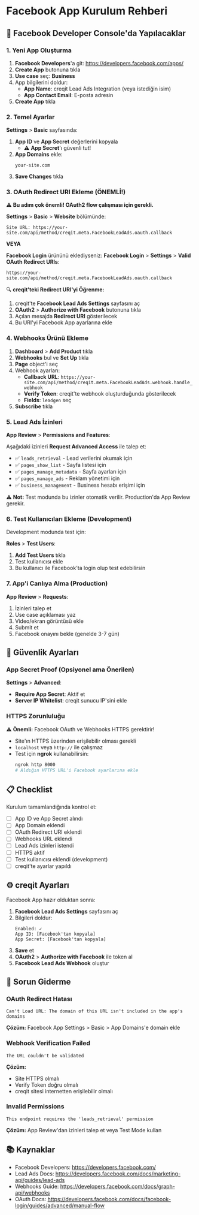 # Facebook App Kurulum Rehberi

## 🔧 Facebook Developer Console'da Yapılacaklar

### 1. Yeni App Oluşturma

1. **Facebook Developers**'a git: https://developers.facebook.com/apps/
2. **Create App** butonuna tıkla
3. **Use case** seç: **Business**
4. App bilgilerini doldur:
   - **App Name**: creqit Lead Ads Integration (veya istediğin isim)
   - **App Contact Email**: E-posta adresin
5. **Create App** tıkla

### 2. Temel Ayarlar

**Settings** > **Basic** sayfasında:

1. **App ID** ve **App Secret** değerlerini kopyala
   - ⚠️ **App Secret**'ı güvenli tut!
2. **App Domains** ekle:
   ```
   your-site.com
   ```
3. **Save Changes** tıkla

### 3. OAuth Redirect URI Ekleme (ÖNEMLİ!)

⚠️ **Bu adım çok önemli! OAuth2 flow çalışması için gerekli.**

**Settings** > **Basic** > **Website** bölümünde:

```
Site URL: https://your-site.com/api/method/creqit.meta.FacebookLeadAds.oauth.callback
```

**VEYA**

**Facebook Login** ürününü eklediyseniz:
**Facebook Login** > **Settings** > **Valid OAuth Redirect URIs**:

```
https://your-site.com/api/method/creqit.meta.FacebookLeadAds.oauth.callback
```

🔍 **creqit'teki Redirect URI'yi Öğrenme:**
1. creqit'te **Facebook Lead Ads Settings** sayfasını aç
2. **OAuth2** > **Authorize with Facebook** butonuna tıkla
3. Açılan mesajda **Redirect URI** gösterilecek
4. Bu URI'yi Facebook App ayarlarına ekle

### 4. Webhooks Ürünü Ekleme

1. **Dashboard** > **Add Product** tıkla
2. **Webhooks** bul ve **Set Up** tıkla
3. **Page** object'i seç
4. Webhook ayarları:
   - **Callback URL**: `https://your-site.com/api/method/creqit.meta.FacebookLeadAds.webhook.handle_webhook`
   - **Verify Token**: creqit'te webhook oluşturduğunda gösterilecek
   - **Fields**: `leadgen` seç
5. **Subscribe** tıkla

### 5. Lead Ads İzinleri

**App Review** > **Permissions and Features**:

Aşağıdaki izinleri **Request Advanced Access** ile talep et:

- ✅ `leads_retrieval` - Lead verilerini okumak için
- ✅ `pages_show_list` - Sayfa listesi için
- ✅ `pages_manage_metadata` - Sayfa ayarları için  
- ✅ `pages_manage_ads` - Reklam yönetimi için
- ✅ `business_management` - Business hesabı erişimi için

⚠️ **Not:** Test modunda bu izinler otomatik verilir. Production'da App Review gerekir.

### 6. Test Kullanıcıları Ekleme (Development)

Development modunda test için:

**Roles** > **Test Users**:

1. **Add Test Users** tıkla
2. Test kullanıcısı ekle
3. Bu kullanıcı ile Facebook'ta login olup test edebilirsin

### 7. App'i Canlıya Alma (Production)

**App Review** > **Requests**:

1. İzinleri talep et
2. Use case açıklaması yaz
3. Video/ekran görüntüsü ekle
4. Submit et
5. Facebook onayını bekle (genelde 3-7 gün)

## 🔐 Güvenlik Ayarları

### App Secret Proof (Opsiyonel ama Önerilen)

**Settings** > **Advanced**:

- **Require App Secret**: Aktif et
- **Server IP Whitelist**: creqit sunucu IP'sini ekle

### HTTPS Zorunluluğu

⚠️ **Önemli:** Facebook OAuth ve Webhooks HTTPS gerektirir!

- Site'ın HTTPS üzerinden erişilebilir olması gerekli
- `localhost` veya `http://` ile çalışmaz
- Test için **ngrok** kullanabilirsin:
  ```bash
  ngrok http 8000
  # Aldığın HTTPS URL'i Facebook ayarlarına ekle
  ```

## 📋 Checklist

Kurulum tamamlandığında kontrol et:

- [ ] App ID ve App Secret alındı
- [ ] App Domain eklendi
- [ ] OAuth Redirect URI eklendi
- [ ] Webhooks URL eklendi
- [ ] Lead Ads izinleri istendi
- [ ] HTTPS aktif
- [ ] Test kullanıcısı eklendi (development)
- [ ] creqit'te ayarlar yapıldı

## ⚙️ creqit Ayarları

Facebook App hazır olduktan sonra:

1. **Facebook Lead Ads Settings** sayfasını aç
2. Bilgileri doldur:
   ```
   Enabled: ✓
   App ID: [Facebook'tan kopyala]
   App Secret: [Facebook'tan kopyala]
   ```
3. **Save** et
4. **OAuth2** > **Authorize with Facebook** ile token al
5. **Facebook Lead Ads Webhook** oluştur

## 🐛 Sorun Giderme

### OAuth Redirect Hatası

```
Can't Load URL: The domain of this URL isn't included in the app's domains
```

**Çözüm:** Facebook App Settings > Basic > App Domains'e domain ekle

### Webhook Verification Failed

```
The URL couldn't be validated
```

**Çözüm:** 
- Site HTTPS olmalı
- Verify Token doğru olmalı
- creqit sitesi internetten erişilebilir olmalı

### Invalid Permissions

```
This endpoint requires the 'leads_retrieval' permission
```

**Çözüm:** App Review'dan izinleri talep et veya Test Mode kullan

## 📚 Kaynaklar

- Facebook Developers: https://developers.facebook.com/
- Lead Ads Docs: https://developers.facebook.com/docs/marketing-api/guides/lead-ads
- Webhooks Guide: https://developers.facebook.com/docs/graph-api/webhooks
- OAuth Docs: https://developers.facebook.com/docs/facebook-login/guides/advanced/manual-flow

